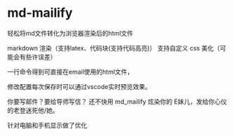 # md-mailify
轻松将md文件转化为浏览器渲染后的html文件


markdown 渲染（支持latex、代码块(支持代码高亮)）
支持自定义 css 美化（可能会有些许误差）

一行命令得到可直接在email使用的html文件，

修改配置每次保存时可以通过vscode实时预览效果。

你要写邮件？要给导师写信？
还不快用 md_mailify 炫染你的 E妹儿，发给你心仪的老登迷死他/她。

针对电脑和手机显示做了优化